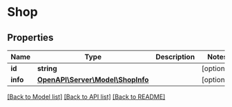 # Shop

## Properties
Name | Type | Description | Notes
------------ | ------------- | ------------- | -------------
**id** | **string** |  | [optional] 
**info** | [**OpenAPI\Server\Model\ShopInfo**](ShopInfo.md) |  | [optional] 

[[Back to Model list]](../README.md#documentation-for-models) [[Back to API list]](../README.md#documentation-for-api-endpoints) [[Back to README]](../README.md)



